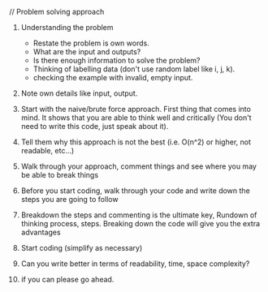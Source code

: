 // Problem solving approach

01. Understanding the problem

    - Restate the problem is own words.
    - What are the input and outputs?
    - Is there enough information to solve the problem?
    - Thinking of labelling data (don't use random label like i, j, k).
    - checking the example with invalid, empty input.

02. Note own details like input, output.

03. Start with the naive/brute force approach. First thing that comes into mind. It shows that you are able to think well and critically (You don't need to write this code, just speak about it).
 
04. Tell them why this approach is not the best (i.e. O(n^2) or higher, not readable, etc...)

05. Walk through your approach, comment things and see where you may be able to break things

06. Before you start coding, walk through your code and write down the steps you are going to follow

07. Breakdown the steps and commenting is the ultimate key, Rundown of thinking process, steps. Breaking down the code will give you the     extra advantages

08. Start coding (simplify as necessary)

09. Can you write better in terms of readability, time, space complexity?

10. if you can please go ahead.


